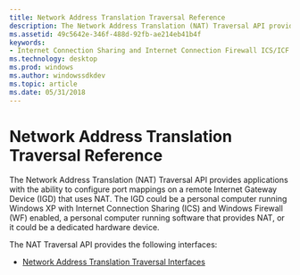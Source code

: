 ```yaml
---
title: Network Address Translation Traversal Reference
description: The Network Address Translation (NAT) Traversal API provides applications with the ability to configure port mappings on a remote Internet Gateway Device (IGD) that uses NAT.
ms.assetid: 49c5642e-346f-488d-92fb-ae214eb41b4f
keywords:
- Internet Connection Sharing and Internet Connection Firewall ICS/ICF , Network Address Translation Traversal reference
ms.technology: desktop
ms.prod: windows
ms.author: windowssdkdev
ms.topic: article
ms.date: 05/31/2018
---
```


# Network Address Translation Traversal Reference

The Network Address Translation (NAT) Traversal API provides applications with the ability to configure port mappings on a remote Internet Gateway Device (IGD) that uses NAT. The IGD could be a personal computer running Windows XP with Internet Connection Sharing (ICS) and Windows Firewall (WF) enabled, a personal computer running software that provides NAT, or it could be a dedicated hardware device.

The NAT Traversal API provides the following interfaces:

-   [Network Address Translation Traversal Interfaces](network-address-translation-traversal-interfaces.md)

 

 




